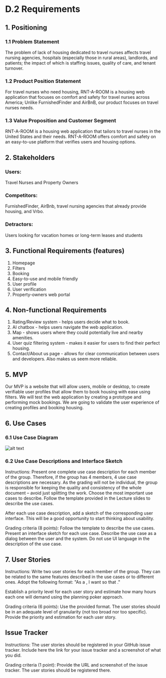 # D.2 Requirements

## 1. Positioning

### 1.1 Problem Statement
The problem of lack of housing dedicated to travel nurses affects travel nursing agencies, hospitals (especially those in rural areas), landlords, and patients; the impact of which is staffing issues, quality of care, and tenant turnover.

### 1.2 Product Position Statement
For travel nurses who need housing, RNT-A-ROOM is a housing web application that focuses on comfort and safety for travel nurses across America; Unlike FurnishedFinder and AirBnB, our product focuses on travel nurses needs.

### 1.3 Value Proposition and Customer Segment
RNT-A-ROOM is a housing web application that tailors to travel nurses in the United States and their needs. RNT-A-ROOM offers comfort and safety on an easy-to-use platform that verifies users and housing options.

## 2. Stakeholders
### Users:
Travel Nurses and Property Owners
### Competitors:
FurnishedFinder, AirBnb, travel nursing agencies that already provide housing, and Vrbo.
### Detractors:
Users looking for vacation homes or long-term leases and students

## 3. Functional Requirements (features)
1. Homepage
1. Filters
1. Booking
1. Easy-to-use and mobile friendly
1. User profile
1. User verification
1. Property-owners web portal

## 4. Non-functional Requirements
1. Rating/Review system - helps users decide what to book.
1. AI chatbox - helps users navigate the web application.
1. Map - shows users where they could potentially live and nearby amenities.
1. User quiz filtering system - makes it easier for users to find their perfect housing.
1. Contact/About us page - allows for clear communication between users and developers. Also makes us seem more reliable.

## 5. MVP
Our MVP is a website that will allow users, mobile or desktop, to create verifiable user profiles that allow them to book housing with ease using filters.
We will test the web application by creating a prototype and performing mock bookings.
We are going to validate the user experience of creating profiles and booking housing.

## 6. Use Cases

### 6.1 Use Case Diagram
![alt text](http://github.com/cl2493/cs386/main/d2.drawio.png)

### 6.2 Use Case Descriptions and Interface Sketch
Instructions:
Present one complete use case description for each member of the group. Therefore, if the group has 4 members, 4 use case descriptions are necessary. As the grading will not be individual, the group is responsible for keeping the quality and consistency of the whole document – avoid just splitting the work. Choose the most important use cases to describe. Follow the template provided in the Lecture slides to describe the use cases.

After each use case description, add a sketch of the corresponding user interface. This will be a good opportunity to start thinking about usability. 

Grading criteria (8 points): Follow the template to describe the use cases. Present an interface sketch for each use case. Describe the use case as a dialog between the user and the system. Do not use UI language in the description of the use case.

## 7. User Stories
Instructions:
Write two user stories for each member of the group. They can be related to the same features described in the use cases or to different ones. Adopt the following format: "As a <ROLE>, I want <SOMETHING> so that <GOAL>." 

Establish a priority level for each user story and estimate how many hours each one will demand using the planning poker approach. 

Grading criteria (6 points): Use the provided format. The user stories should be in an adequate level of granularity (not too broad nor too specific). Provide the priority and estimation for each user story.

## Issue Tracker
Instructions:
The user stories should be registered in your GitHub issue tracker. Include here the link for your issue tracker and a screenshot of what you did. 

Grading criteria (1 point): Provide the URL and screenshot of the issue tracker. The user stories should be registered there.
